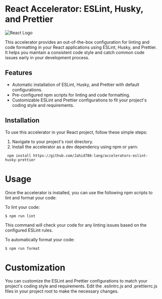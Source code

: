 # React Accelerator: ESLint, Husky, and Prettier

![React Logo](https://reactjs.org/logo-og.png)

This accelerator provides an out-of-the-box configuration for linting and code formatting in your React applications using ESLint, Husky, and Prettier. It helps you maintain a consistent code style and catch common code issues early in your development process.

## Features

- Automatic installation of ESLint, Husky, and Prettier with default configurations.
- Pre-configured npm scripts for linting and code formatting.
- Customizable ESLint and Prettier configurations to fit your project's coding style and requirements.

## Installation

To use this accelerator in your React project, follow these simple steps:

1. Navigate to your project's root directory.
2. Install the accelerator as a dev dependency using npm or yarn:

```shell
 npm install https://github.com/Jahid786-lang/accelerators-eslint-husky-prettier
```

# Usage

Once the accelerator is installed, you can use the following npm scripts to lint and format your code:

To lint your code:

```shell
$ npm run lint
```

This command will check your code for any linting issues based on the configured ESLint rules.

To automatically format your code:

```shell
$ npm run format
```

# Customization

You can customize the ESLint and Prettier configurations to match your project's coding style and requirements. Edit the .eslintrc.js and .prettierrc.js files in your project root to make the necessary changes.
